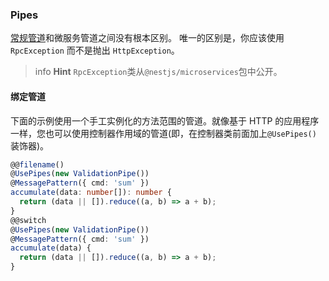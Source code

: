 ### Pipes

[常规管道](/pipes)和微服务管道之间没有根本区别。
唯一的区别是，你应该使用 `RpcException` 而不是抛出 `HttpException`。

> info **Hint** `RpcException`类从`@nestjs/microservices`包中公开。

#### 绑定管道

下面的示例使用一个手工实例化的方法范围的管道。就像基于 HTTP 的应用程序一样，您也可以使用控制器作用域的管道(即，在控制器类前面加上`@UsePipes()` 装饰器)。

```typescript
@@filename()
@UsePipes(new ValidationPipe())
@MessagePattern({ cmd: 'sum' })
accumulate(data: number[]): number {
  return (data || []).reduce((a, b) => a + b);
}
@@switch
@UsePipes(new ValidationPipe())
@MessagePattern({ cmd: 'sum' })
accumulate(data) {
  return (data || []).reduce((a, b) => a + b);
}
```
